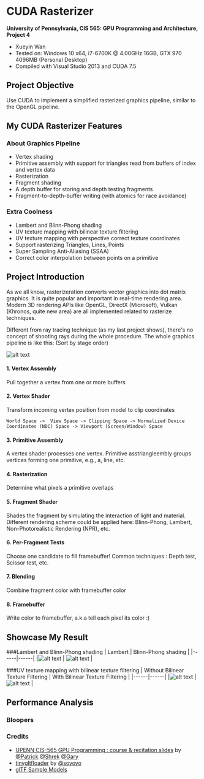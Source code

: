 CUDA Rasterizer
===============
**University of Pennsylvania, CIS 565: GPU Programming and Architecture, Project 4**

* Xueyin Wan
* Tested on: Windows 10 x64, i7-6700K @ 4.00GHz 16GB, GTX 970 4096MB (Personal Desktop)
* Compiled with Visual Studio 2013 and CUDA 7.5

## Project Objective
Use CUDA to implement a simplified rasterized graphics pipeline, similar to the OpenGL pipeline. 

## My CUDA Rasterizer Features
### About Graphics Pipeline
* Vertex shading
* Primitive assembly with support for triangles read from buffers of index and vertex data
* Rasterization
* Fragment shading
* A depth buffer for storing and depth testing fragments
* Fragment-to-depth-buffer writing (with atomics for race avoidance)

### Extra Coolness
* Lambert and Blinn-Phong shading
* UV texture mapping with bilinear texture filtering 
* UV texture mapping with perspective correct texture coordinates
* Support rasterizing Triangles, Lines, Points
* Super Sampling Anti-Aliasing (SSAA)
* Correct color interpolation between points on a primitive

## Project Introduction
As we all know, rasterizeration converts vector graphics into dot matrix graphics. It is quite popular and important in real-time rendering area. Modern 3D rendering APIs like OpenGL, DirectX (Microsoft), Vulkan (Khronos, quite new area) are all implemented related to rasterize techniques. 

Different from ray tracing technique (as my last project shows), there's no concept of shooting rays during the whole procedure.
The whole graphics pipeline is like this: (Sort by stage order)

![alt text](https://github.com/xueyinw/Project4-CUDA-Rasterizer/blob/master/results/readmepipeline.jpg "Graphics Pipeline") 

#### 1. Vertex Assembly

Pull together a vertex from one or more buffers

#### 2. Vertex Shader

Transform incoming vertex position from model to clip coordinates

`World Space ->  View Space -> Clipping Space -> Normalized Device Coordinates (NDC) Space -> Viewport (Screen/Window) Space`

#### 3. Primitive Assembly

A vertex shader processes one vertex.  Primitive asstriangleembly groups vertices forming one primitive, e.g., a, line, etc.

#### 4. Rasterization

Determine what pixels a primitive overlaps

#### 5. Fragment Shader

Shades the fragment by simulating the interaction of light and material.
Different rendering scheme could be applied here: Blinn-Phong, Lambert, Non-Photorealistic Rendering (NPR), etc.

#### 6. Per-Fragment Tests

Choose one candidate to fill framebuffer!
Common techniques : Depth test, Scissor test, etc.

#### 7. Blending

Combine fragment color with framebuffer color

#### 8. Framebuffer

Write color to framebuffer, a.k.a tell each pixel its color :)


## Showcase My Result
###Lambert and Blinn-Phong shading
|  Lambert  | Blinn-Phong shading |
|------|------|
|![alt text](https://github.com/xueyinw/Project4-CUDA-Rasterizer/blob/master/results/duck_with_lambert.gif "Lambert Duck") | ![alt text](https://github.com/xueyinw/Project4-CUDA-Rasterizer/blob/master/results/duck_with_blinn_phong_1.gif "Blinn Phong Duck") |

###UV texture mapping with bilinear texture filtering
|  Without Bilinear Texture Filtering  | With Bilinear Texture Filtering |
|------|------|
|![alt text](https://github.com/xueyinw/Project4-CUDA-Rasterizer/blob/master/results/BilinearEnlarged.png "WithBininear") | ![alt text](https://github.com/xueyinw/Project4-CUDA-Rasterizer/blob/master/results/NoBilinearEnlarged.png "NoBininear") |


## Performance Analysis


### Bloopers


### Credits

* [UPENN CIS-565 GPU Programming : course & recitation slides](https://github.com/CIS565-Fall-2016) by [@Patrick](https://github.com/pjcozzi) [@Shrek](https://github.com/shrekshao) [@Gary](https://github.com/likangning93) 
* [tinygltfloader](https://github.com/syoyo/tinygltfloader) by [@soyoyo](https://github.com/syoyo)
* [glTF Sample Models](https://github.com/KhronosGroup/glTF/blob/master/sampleModels/README.md)
